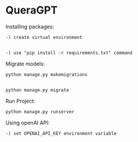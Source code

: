 # QueraGPT

Installing packages:


    -) create virtual environment


    -) use "pip install -r requirements.txt" command



Migrate models:


    python manage.py makemigrations


    python manage.py migrate

Run Project:

    python manage.py runserver



Using openAI API:


    -) set OPENAI_API_KEY environment variable
